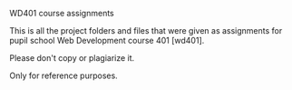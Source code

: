 WD401 course assignments

This is all the project folders and files that were given as assignments for pupil school Web Development course 401 [wd401].

Please don't copy or plagiarize it.

Only for reference purposes.
